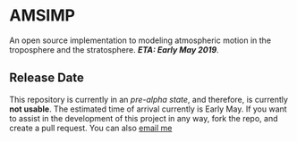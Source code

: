 # AMSIMP

An open source implementation to modeling atmospheric motion in the troposphere and the stratosphere. ***ETA: Early May 2019***.

## Release Date
This repository is currently in an *pre-alpha state*, and therefore, is currently **not usable**. The estimated time of arrival currently is Early May. If you want to assist in the development of this project in any way, fork the repo, and create a pull request. You can also [email me](mailto:conorcaseyc@icloud.com)
